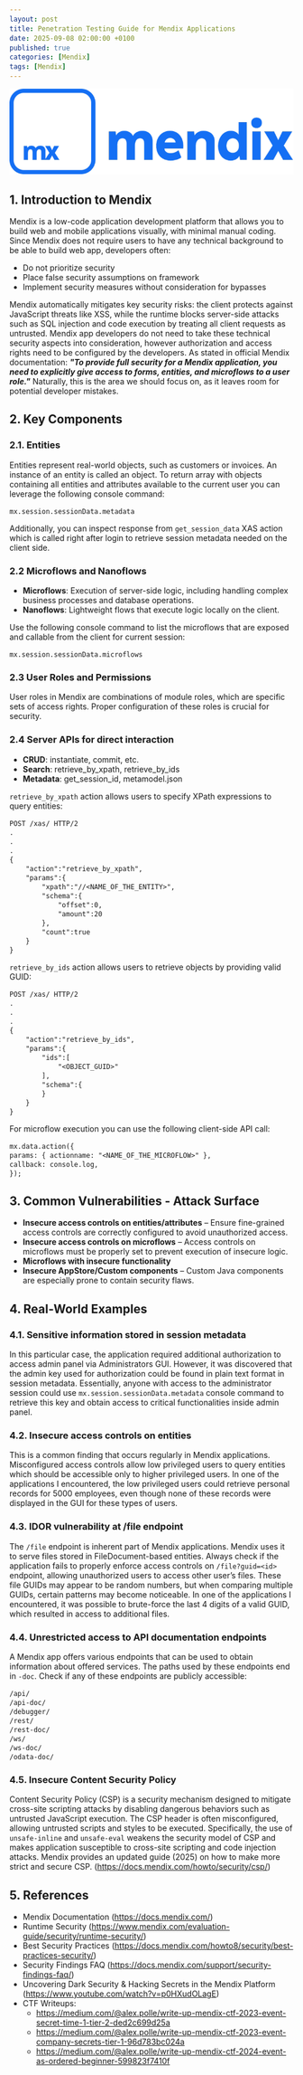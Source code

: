 ```yaml
---
layout: post
title: Penetration Testing Guide for Mendix Applications
date: 2025-09-08 02:00:00 +0100
published: true
categories: [Mendix]
tags: [Mendix]
---
```


![Mendix_Logo2.png](/assets/images/Mendix_Logo2.png)

## 1.	Introduction to Mendix
Mendix is a low-code application development platform that allows you to build web and mobile applications visually, with minimal manual coding. Since Mendix does not require users to have any technical background to be able to build web app, developers often:
- Do not prioritize security 
-	Place false security assumptions on framework
-	Implement security measures without consideration for bypasses

Mendix automatically mitigates key security risks: the client protects against JavaScript threats like XSS, while the runtime blocks server-side attacks such as SQL injection and code execution by treating all client requests as untrusted. Mendix app developers do not need to take these technical security aspects into consideration, however authorization and access rights need to be configured by the developers. 
As stated in official Mendix documentation: ***"To provide full security for a Mendix application, you need to explicitly give access to forms, entities, and microflows to a user role."*** Naturally, this is the area we should focus on, as it leaves room for potential developer mistakes.

## 2. Key Components
### 2.1. Entities
Entities represent real-world objects, such as customers or invoices. An instance of an entity is called an object. To return array with objects containing all entities and attributes available to the current user you can leverage the following console command:
```
mx.session.sessionData.metadata
```
Additionally, you can inspect response from `get_session_data` XAS action which is called right after login to retrieve session metadata needed on the client side.

### 2.2	Microflows and Nanoflows
- **Microflows**: Execution of server-side logic, including handling complex business processes and database operations.
- **Nanoflows**: Lightweight flows that execute logic locally on the client.

Use the following console command to list the microflows that are exposed and callable from the client for current session:
```
mx.session.sessionData.microflows
```
### 2.3	User Roles and Permissions
User roles in Mendix are combinations of module roles, which are specific sets of access rights. Proper configuration of these roles is crucial for security.

### 2.4	Server APIs for direct interaction
- **CRUD**: instantiate, commit, etc.
- **Search**: retrieve_by_xpath, retrieve_by_ids
- **Metadata**: get_session_id, metamodel.json

`retrieve_by_xpath` action allows users to specify XPath expressions to query entities:

```
POST /xas/ HTTP/2
.
.
.
{
	"action":"retrieve_by_xpath",
	"params":{
		"xpath":"//<NAME_OF_THE_ENTITY>",
		"schema":{
			"offset":0,
			"amount":20
		},
		"count":true
	}
}
```
`retrieve_by_ids` action allows users to retrieve objects by providing valid GUID:

```
POST /xas/ HTTP/2
.
.
.
{
	"action":"retrieve_by_ids",
	"params":{
		"ids":[
			"<OBJECT_GUID>"
		],
		"schema":{
		}
	}
}
```

For microflow execution you can use the following client-side API call:
```
mx.data.action({  
params: { actionname: "<NAME_OF_THE_MICROFLOW>" },  
callback: console.log,  
});
```

## 3.	Common Vulnerabilities - Attack Surface

- **Insecure access controls on entities/attributes** – Ensure fine-grained access controls are correctly configured to avoid unauthorized access.
- **Insecure access controls on microflows** – Access controls on microflows must be properly set to prevent execution of insecure logic.
- **Microflows with insecure functionality**
- **Insecure AppStore/Custom components** – Custom Java components are especially prone to contain security flaws.

## 4.	Real-World Examples

### 4.1.	Sensitive information stored in session metadata
In this particular case, the application required additional authorization to access admin panel via Administrators GUI. However, it was discovered that the admin key used for authorization could be found in plain text format in session metadata. Essentially, anyone with access to the administrator session could use `mx.session.sessionData.metadata` console command to retrieve this key and obtain access to critical functionalities inside admin panel.

### 4.2.	Insecure access controls on entities
This is a common finding that occurs regularly in Mendix applications. Misconfigured access controls allow low privileged users to query entities which should be accessible only to higher privileged users. In one of the applications I encountered, the low privileged users could retrieve personal records for 5000 employees, even though none of these records were displayed in the GUI for these types of users.

### 4.3.	IDOR vulnerability at /file endpoint
The `/file` endpoint is inherent part of Mendix applications. Mendix uses it to serve files stored in FileDocument-based entities. Always check if the application fails to properly enforce access controls on `/file?guid=<id>` endpoint, allowing unauthorized users to access other user’s files. These file GUIDs may appear to be random numbers, but when comparing multiple GUIDs, certain patterns may become noticeable. In one of the applications I encountered, it was possible to brute-force the last 4 digits of a valid GUID, which resulted in access to additional files.

### 4.4.	Unrestricted access to API documentation endpoints
A Mendix app offers various endpoints that can be used to obtain information about offered services. The paths used by these endpoints end in `-doc`. Check if any of these endpoints are publicly accessible:
```
/api/
/api-doc/
/debugger/
/rest/
/rest-doc/
/ws/
/ws-doc/
/odata-doc/
```
### 4.5. Insecure Content Security Policy
Content Security Policy (CSP) is a security mechanism designed to mitigate cross-site scripting attacks by disabling dangerous behaviors such as untrusted JavaScript execution. The CSP header is often misconfigured, allowing untrusted scripts and styles to be executed. Specifically, the use of `unsafe-inline` and `unsafe-eval` weakens the security model of CSP and makes application susceptible to cross-site scripting and code injection attacks. Mendix provides an updated guide (2025) on how to make more strict and secure CSP. (https://docs.mendix.com/howto/security/csp/)

## 5.	References

- Mendix Documentation (https://docs.mendix.com/)
- Runtime Security (https://www.mendix.com/evaluation-guide/security/runtime-security/)
- Best Security Practices (https://docs.mendix.com/howto8/security/best-practices-security/)
- Security Findings FAQ (https://docs.mendix.com/support/security-findings-faq/)
- Uncovering Dark Security & Hacking Secrets in the Mendix Platform (https://www.youtube.com/watch?v=p0HXudOLagE)
- CTF Writeups:
  - https://medium.com/@alex.polle/write-up-mendix-ctf-2023-event-secret-time-1-tier-2-ded2c699d25a
  - https://medium.com/@alex.polle/write-up-mendix-ctf-2023-event-company-secrets-tier-1-96d783bc024a
  - https://medium.com/@alex.polle/write-up-mendix-ctf-2024-event-as-ordered-beginner-599823f7410f


